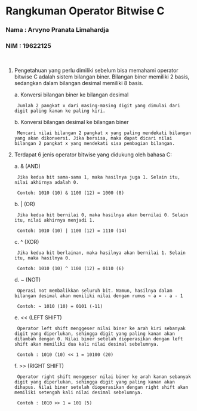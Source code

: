 # Rangkuman Operator Bitwise C 

### Nama : Arvyno Pranata Limahardja
### NIM : 19622125

<p>&nbsp;</p>

1. Pengetahuan yang perlu dimiliki sebelum bisa memahami operator bitwise C adalah sistem bilangan biner. Bilangan biner memiliki 2 basis, sedangkan dalam bilangan desimal memiliki 8 basis. 

    a. Konversi bilangan biner ke bilangan desimal
    
        Jumlah 2 pangkat x dari masing-masing digit yang dimulai dari digit paling kanan ke paling kiri.

    b. Konversi bilangan desimal ke bilangan biner

        Mencari nilai bilangan 2 pangkat x yang paling mendekati bilangan yang akan dikonversi. Jika bersisa, maka dapat dicari nilai bilangan 2 pangkat x yang mendekati sisa pembagian bilangan. 

2. Terdapat 6 jenis operator bitwise yang didukung oleh bahasa C:
    
    a. & (AND)
        
        Jika kedua bit sama-sama 1, maka hasilnya juga 1. Selain itu, nilai akhirnya adalah 0.

        Contoh: 1010 (10) & 1100 (12) = 1000 (8)

    b. | (OR)

        Jika kedua bit bernilai 0, maka hasilnya akan bernilai 0. Selain itu, nilai akhirnya menjadi 1.

        Contoh: 1010 (10) | 1100 (12) = 1110 (14)

    c. ^ (XOR)

        Jika kedua bit berlainan, maka hasilnya akan bernilai 1. Selain itu, maka hasilnya 0.

        Contoh: 1010 (10) ^ 1100 (12) = 0110 (6)

    d. ~ (NOT)

        Operasi not membalikkan seluruh bit. Namun, hasilnya dalam bilangan desimal akan memiliki nilai dengan rumus ~ a = - a - 1

        Contoh: ~ 1010 (10) = 0101 (-11)

    e. << (LEFT SHIFT)

        Operator left shift menggeser nilai biner ke arah kiri sebanyak digit yang diperlukan, sehingga digit yang paling kanan akan ditambah dengan 0. Nilai biner setelah dioperasikan dengan left shift akan memiliki dua kali nilai desimal sebelumnya.

        Contoh : 1010 (10) << 1 = 10100 (20)

    f. >> (RIGHT SHIFT)

        Operator right shift menggeser nilai biner ke arah kanan sebanyak digit yang diperlukan, sehingga digit yang paling kanan akan dihapus. Nilai biner setelah dioperasikan dengan right shift akan memiliki setengah kali nilai desimal sebelumnya. 

        Contoh : 1010 >> 1 = 101 (5)        